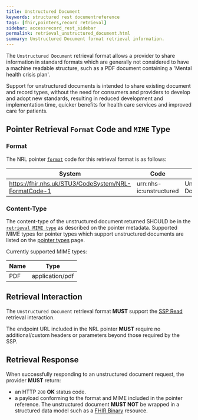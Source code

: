 ```yaml
---
title: Unstructured Document
keywords: structured rest documentreference
tags: [fhir,pointers,record_retrieval]
sidebar: accessrecord_rest_sidebar
permalink: retrieval_unstructured_document.html
summary: Unstructured Document format retrieval information.
---
```


The `Unstructured Document` retrieval format allows a provider to share information in standard formats which are generally not considered to have a machine readable structure, such as a PDF document containing a 'Mental health crisis plan'.

Support for unstructured documents is intended to share existing document and record types, without the need for consumers and providers to develop and adopt new standards, resulting in reduced development and implementation time, quicker benefits for health care services and improved care for patients.

## Pointer Retrieval `Format` Code and `MIME` Type

### Format

The NRL pointer [`format`](pointer_fhir_resource.html#retrieval-format) code for this retrieval format is as follows:

|System|Code|Display|
|------|----|-------|
| https://fhir.nhs.uk/STU3/CodeSystem/NRL-FormatCode-1 | urn:nhs-ic:unstructured | Unstructured Document |

### Content-Type

The content-type of the unstructured document returned SHOULD be in the [`retrieval MIME type`](pointer_fhir_resource.html#retrieval-mime-type) as described on the pointer metadata. Supported MIME types for pointer types which support unstructured documents are listed on the [pointer types](supported_pointer_types.html) page.

Currently supported MIME types:

|Name|Type|
|----|----|
| PDF | application/pdf |

## Retrieval Interaction

The `Unstructured Document` retrieval format **MUST** support the [SSP Read](retrieval_ssp.html) retrieval interaction.

The endpoint URL included in the NRL pointer **MUST** require no additional/custom headers or parameters beyond those required by the SSP.

## Retrieval Response

When successfully responding to an unstructured document request, the provider **MUST** return:

- an HTTP `200` **OK** status code.
- a payload conforming to the format and MIME included in the pointer reference. The unstructured document **MUST NOT** be wrapped in a structured data model such as a [FHIR Binary](https://www.hl7.org/fhir/STU3/binary.html) resource.
